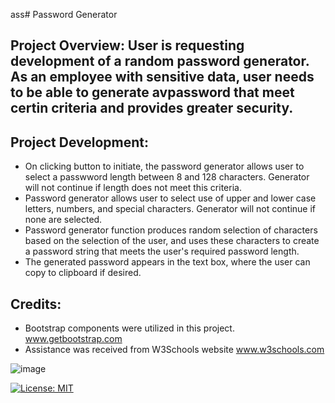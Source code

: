 ass#  Password Generator

## Project Overview:  User is requesting development of a random password generator. As an employee with sensitive data, user needs to be able to generate avpassword that meet certin criteria and provides greater security.

## Project Development: 
* On clicking button to initiate, the password generator allows user to select a passwword length between 8 and 128 characters.  Generator will not continue if length does not meet this criteria.
* Password generator allows user to select use of upper and lower case letters, numbers, and special characters.  Generator will not continue if none are selected.
* Password generator function produces random selection of characters based on the selection of the user, and uses these characters to create a password string that meets the user's required password length.
* The generated password appears in the text box, where the user can copy to clipboard if desired.

## Credits: 
* Bootstrap components were utilized in this project.  www.getbootstrap.com  
* Assistance was received from W3Schools website www.w3schools.com   

![image](https://user-images.githubusercontent.com/68358265/90967513-300fb680-e4ae-11ea-89c3-7baf21cd1ee8.png)

[![License: MIT](https://img.shields.io/badge/License-MIT-yellow.svg)](./assets.license.txt)
